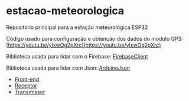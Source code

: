 # estacao-meteorologica
Repositório principal para a estação meteorológica ESP32


Código usado para configuração e obtenção dos dados do modulo GPS:
[https://youtu.be/ylxwOg2pXrc](https://youtu.be/ylxwOg2pXrc)

Biblioteca usada para lidar com o Firebase:
[FirebaseClient](https://github.com/mobizt/FirebaseClient)

Biblioteca usada para lidar com Json:
[ArduinoJson](https://arduinojson.org/)

- [Front-end](https://github.com/N4TH4NB/Projeto_Final_Front)
- [Receptor](https://github.com/N4TH4NB/Projeto_Final_Receiver_Database)
- [Transmissor](https://github.com/N4TH4NB/Projeto_Final_Transmitter)
